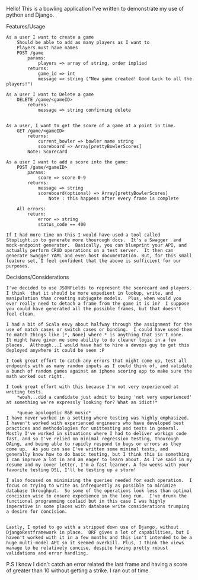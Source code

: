 Hello! This is a bowling application I've written to demonstrate my use of python and Django. 

Features/Usage

	As a user I want to create a game
		Should be able to add as many players as I want to 
		Players must have names 
		POST /game
			params:
				players => array of string, order implied
			returns: 
				game_id => int
				message => string ("New game created! Good Luck to all the players!") 

	As a user I want to Delete a game
		DELETE /game/<gameID>
			returns:
				message => string confirming delete


	As a user, I want to get the score of a game at a point in time.
		GET /game/<gameID>
			returns: 
				current_bowler => bowler name string
				scoreboard => Array[prettyBowlerScores] 
			Note: Scorecard 

	As a user I want to add a score into the game:
		POST /game/<gameID>
			params:
				score => score 0-9
			returns: 
				message => string
				scoreboard(optional) => Array[prettyBowlerScores] 
					Note : this happens after every frame is complete

		All errors:
			return: 
				error => string
				status_code == 400

	If I had more time on this I would have used a tool called Stoplight.io to generate more thourough docs.  It's a Swagger  and mock-endpoint generator.  Basically, you can blueprint your API, and actually perform CRUD operations on a test server.  It then can generate Swagger YAML and even host documentation. But, for this small feature set, I feel confident that the above is sufficient for our purposes. 

Decisions/Considerations

	I've decided to use JSONFields to represent the scorecard and players.  I think  that it should be more expedient in lookup, write, and manipulation than creating subjugate models.  Plus, when would you ever really need to detach a frame from the game it is in?  I suppose you could have generated all the possible frames, but that doesn't feel clean. 

	I had a bit of Scala envy about halfway through the assignment for the use of match cases or switch cases or binding.  I could have used them to match things like [*, None] where * is anything that isn't none.  It might have given me some ability to do cleaner logic in a few places.  Although...I would have had to hire a devops guy to get this deployed anywhere it could be seen :P

	I took great effort to catch any errors that might come up, test all endpoints with as many random inputs as I could think of, and validate a bunch of random games against an iphone scoring app to make sure the math worked out right. 

	I took great effort with this because I'm not very experienced at writing tests.
		*woah...did a candidate just admit to being 'not very experienced' at something we're expressly looking for? What an idiot!*

		*queue apologetic R&B music*
	I have never worked in a setting where testing was highly emphasized. I haven't worked with experienced engineers who have developed best practices and methodologies for unittesting and tests in general.  Mostly I've worked in situations where I had to deliver workign code fast, and so I've relied on minimal regression testing, thourough QAing, and being able to rapidly respond to bugs or errors as they come up.  As you can see I've written some minimal tests, and generally know how to do basic testing, but I think this is something I can improve a lot in and am eager to learn about. As I've said in my resume and my cover letter, I'm a fast learner. A few weeks with your favorite testing DSL, I'll be testing up a storm!

	I also focused on minimizing the queries needed for each operation.  I focus on trying to write as infrequently as possible to minimize database throughput.  So some of the operations look less than optimal concision wise to ensure expedience in the long run.  I've drunk the functional programming coolaid but in this case I was highly imperative in some places with database write considerations trumping a desire for concision. 


	Lastly, I opted to go with a stripped down use of Django, without DjangoRestframework in place.  DRF gives a lot of capabilities, but I haven't worked with it in a few months and this isn't intended to be a huge multi-model API so it seemed overkill. Plus, I think the views manage to be relatively concise, despite having pretty robust validations and error handling. 



P.S I know I didn't catch an error related the last frame and having a score of greater than 10 without getting a strike. I ran out of time. 





















